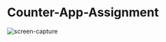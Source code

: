 # Counter-App-Assignment
 
![screen-capture](https://user-images.githubusercontent.com/77949729/215402149-a0bacc25-d8b4-4044-a98a-3f1d63f0d089.gif)

